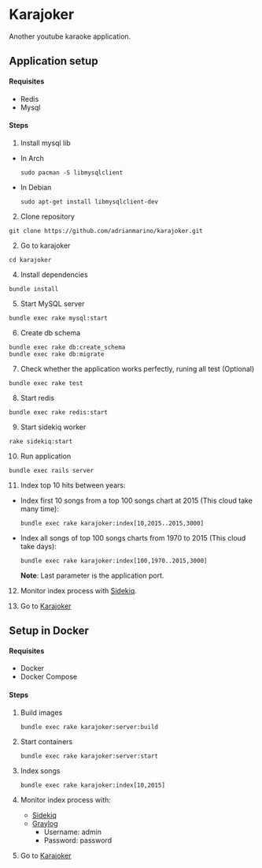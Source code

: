 # Karajoker
Another youtube karaoke application.

## Application setup

#### Requisites
 * Redis
 * Mysql

#### Steps

1. Install mysql lib
  * In Arch

	   ```
	   sudo pacman -S libmysqlclient
	   ```
  * In Debian

	   ```
	   sudo apt-get install libmysqlclient-dev
	   ```

2. Clone repository

 ```
 git clone https://github.com/adrianmarino/karajoker.git
 ```

2. Go to karajoker

 ```
 cd karajoker
 ```

4. Install dependencies

 ```
 bundle install
 ```
5. Start MySQL server

 ```
 bundle exec rake mysql:start
 ```
6. Create db schema

 ```
 bundle exec rake db:create_schema
 bundle exec rake db:migrate
 ```
7. Check whether the application works perfectly, runing all test (Optional)

 ```
 bundle exec rake test
 ```
8. Start redis

 ```
 bundle exec rake redis:start
 ```
9. Start sidekiq worker

 ```
 rake sidekiq:start
 ```
10. Run application

 ```
 bundle exec rails server
 ```
11. Index top 10 hits between years:
  * Index first 10 songs from a top 100 songs chart at 2015 (This cloud take many time):

	   ```
	   bundle exec rake karajoker:index[10,2015..2015,3000]
	   ```
  * Index all songs of top 100 songs charts from 1970 to 2015 (This cloud take days):

	   ```
	   bundle exec rake karajoker:index[100,1970..2015,3000]
	   ```
    **Note**: Last parameter is the application port.

12. Monitor index process with [Sidekiq](http://localhost:8081/sidekiq).

13. Go to [Karajoker](http://localhost:8081)

## Setup in Docker

#### Requisites
* Docker
* Docker Compose

#### Steps

1. Build images

	```
	bundle exec rake karajoker:server:build
	```
2. Start containers

	```
	bundle exec rake karajoker:server:start
	```
3. Index songs

   ```
   bundle exec rake karajoker:index[10,2015]
   ```

4. Monitor index process with:
	* [Sidekiq](http://localhost:8081/sidekiq)
	* [Graylog](http://localhost:9000)
		* Username: admin
		* Password: password

6. Go to [Karajoker](http://localhost:8081)
